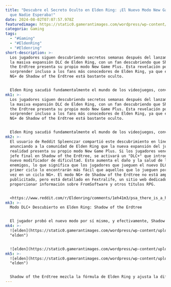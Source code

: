 ```yaml
---
title: "Descubre el Secreto Oculto en Elden Ring: ¡El Nuevo Modo New Game Plus
  que Nadie Esperaba!"
date: 2024-08-02T07:07:57.978Z
featuredimage: https://static0.gamerantimages.com/wordpress/wp-content/uploads/2024/08/shadow-of-the-erdtree.jpg?q=49&fit=crop&w=1100&h=618&dpr=2
categoria: Gaming
tags:
  - "#Gaming"
  - "#EldenRing"
  - "#Eldenring"
short-description: >-
  Los jugadores siguen descubriendo secretos semanas después del lanzamiento de
  la masiva expansión DLC de Elden Ring, con un fan descubriendo que Shadow of
  the Erdtree presenta su propio modo New Game Plus. Esta revelación podría
  sorprender incluso a los fans más conocedores de Elden Ring, ya que el modo
  NG+ de Shadow of the Erdtree está bastante oculto.


  Elden Ring sacudió fundamentalmente el mundo de los videojuegos, convirtiéndose en uno de los lanzamientos más importantes de los últimos años. Aclamado por su profundidad, su enorme mundo y su variedad de enemigos, Elden Ring vendió millones de copias, prácticament
mk1: >-
  Los jugadores siguen descubriendo secretos semanas después del lanzamiento de
  la masiva expansión DLC de Elden Ring, con un fan descubriendo que Shadow of
  the Erdtree presenta su propio modo New Game Plus. Esta revelación podría
  sorprender incluso a los fans más conocedores de Elden Ring, ya que el modo
  NG+ de Shadow of the Erdtree está bastante oculto.


  Elden Ring sacudió fundamentalmente el mundo de los videojuegos, convirtiéndose en uno de los lanzamientos más importantes de los últimos años. Aclamado por su profundidad, su enorme mundo y su variedad de enemigos, Elden Ring vendió millones de copias, prácticamente asegurando que los fans pudieran regresar a The Lands Between en una futura expansión. El desarrollador FromSoftware se tomó su tiempo, lanzando oficialmente la primera y única expansión de pago de Elden Ring, Shadow of the Erdtree, más de dos años después, en junio de 2024. Shadow of the Erdtree es una expansión gigantesca, repleta de nuevas armas, objetos y tramas para que los jugadores disfruten, mientras también añade a la ya intimidante lista de jefes del juego. Sin embargo, semanas después, los jugadores siguen descubriendo nuevas características sobre la expansión, con un fan reportando que Shadow of the Erdtree en realidad presenta su propia versión de un modo popular.
mk2: >-
  El usuario de Reddit Spleenczar compartió este descubrimiento en línea,
  anunciando a la comunidad de Elden Ring que la nueva expansión del juego en
  realidad presenta su propio modo New Game Plus. Si los jugadores vencen al
  jefe final en Shadow of the Erdtree, se activará un "DLC+" que introduce un
  nuevo modificador de dificultad. Esto aumenta el daño y la salud de los
  enemigos, lo que significa que los jugadores que jueguen el nuevo DLC en su
  primer ciclo lo encontrarán más fácil que aquellos que lo jueguen por segunda
  vez en un ciclo NG+. El modo NG+ de Shadow of the Erdtree no está ampliamente
  publicitado, pero está detallado en Fextralife, un sitio web dedicado a
  proporcionar información sobre FromSoftware y otros títulos RPG.


  <https://www.reddit.com/r/Eldenring/comments/1eh41m3/psa_there_is_a_hidden_difficulty_modifier_for_the/?embed_host_url=https://gamerant.com/elden-ring-dlc-new-game-plus-shadow-of-the-erdtree/>
mk3: >-
  Modo DLC+ Descubierto en Elden Ring: Shadow of the Erdtree


  El jugador probó el nuevo modo por sí mismo, y efectivamente, Shadow of the Erdtree es considerablemente más desafiante para los jugadores en su segunda vuelta del DLC. "Para probar esto, creé un personaje y llegué al final del juego base con él, luego hice una copia de la partida," explica el jugador. "En la copia, maté al jefe final del DLC, pero no en la original. Luego llevé ambas versiones a NG+ y probé cuánto daño recibieron del ataque inicial de Messmer, dado que todo lo demás era idéntico, y el daño fue significativamente diferente, con el personaje que había completado el DLC recibiendo ya más daño." Messmer es uno de los muchos jefes en Shadow of the Erdtree y es uno de los primeros encuentros en la nueva expansión.
mk4: >-
  ![elden](https://static0.gamerantimages.com/wordpress/wp-content/uploads/2024/08/elden-ring-shadow-of-the-erdtree.jpg?q=49&fit=crop&w=750&h=422&dpr=2
  "elden")


  ![elden](https://static0.gamerantimages.com/wordpress/wp-content/uploads/2024/07/fromsoftware-revenue-is-way-down-but-theres-no-need-to-worry.jpg?q=49&fit=crop&w=750&h=422&dpr=2 "elden")
mk5: >-
  ![elden](https://static0.gamerantimages.com/wordpress/wp-content/uploads/2024/07/elden-ring-tm-_20240730195522.jpg?q=49&fit=crop&w=750&h=422&dpr=2
  "elden")


  Shadow of the Erdtree mezcla la fórmula de Elden Ring y ajusta la dificultad de manera considerable. Para asegurar que los jugadores enfrenten el mismo nivel de desafío en la expansión, Shadow of the Erdtree introduce un nuevo sistema de niveles que requiere que los jugadores recojan ítems llamados Fragmentos de Scadutree si desean volverse más poderosos. Los jugadores son introducidos a este nuevo sistema tan pronto como entran en Shadow of the Erdtree, haciendo que esta nueva pieza de DLC de Elden Ring se sienta completamente separada y única en comparación con el resto del juego base.
---
```

